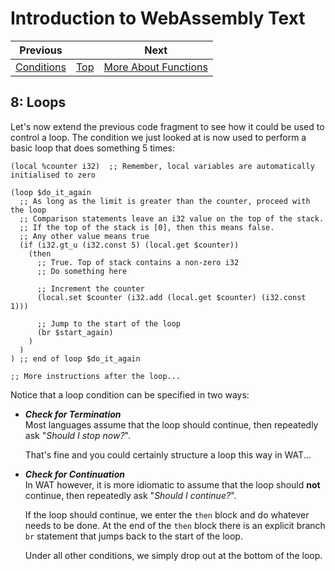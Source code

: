 # Introduction to WebAssembly Text

| Previous | | Next
|---|---|---
| [Conditions](../07/README.md) | [Top](../README.md) | [More About Functions](../09/README.md)

## 8: Loops

Let's now extend the previous code fragment to see how it could be used to control a loop.  The condition we just looked at is now used to perform a basic loop that does something 5 times:

```wat
(local %counter i32)  ;; Remember, local variables are automatically initialised to zero

(loop $do_it_again
  ;; As long as the limit is greater than the counter, proceed with the loop
  ;; Comparison statements leave an i32 value on the top of the stack.
  ;; If the top of the stack is [0], then this means false.
  ;; Any other value means true
  (if (i32.gt_u (i32.const 5) (local.get $counter))
    (then
      ;; True. Top of stack contains a non-zero i32
      ;; Do something here
      
      ;; Increment the counter
      (local.set $counter (i32.add (local.get $counter) (i32.const 1)))
      
      ;; Jump to the start of the loop
      (br $start_again)
    )
  )
) ;; end of loop $do_it_again

;; More instructions after the loop...
```

Notice that a loop condition can be specified in two ways:

* ***Check for Termination***  
   Most languages assume that the loop should continue, then repeatedly ask "*Should I stop now?*".

   That's fine and you could certainly structure a loop this way in WAT...
   
* ***Check for Continuation***  
   In WAT however, it is more idiomatic to assume that the loop should **not** continue, then repeatedly ask "*Should I continue?*".

   If the loop should continue, we enter the `then` block and do whatever needs to be done.  At the end of the `then` block there is an explicit branch `br` statement that jumps back to the start of the loop.

   Under all other conditions, we simply drop out at the bottom of the loop.